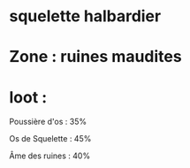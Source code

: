 # squelette halbardier

# Zone : ruines maudites

# loot : 
Poussière d'os : 35%

Os de Squelette : 45%

Âme des ruines : 40%




